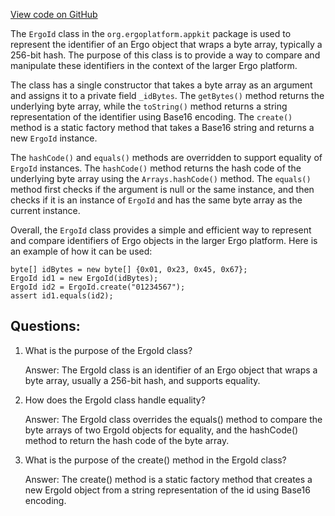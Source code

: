 [View code on GitHub](https://github.com/ergoplatform/ergo-appkit/common/src/main/java/org/ergoplatform/appkit/ErgoId.java)

The `ErgoId` class in the `org.ergoplatform.appkit` package is used to represent the identifier of an Ergo object that wraps a byte array, typically a 256-bit hash. The purpose of this class is to provide a way to compare and manipulate these identifiers in the context of the larger Ergo platform.

The class has a single constructor that takes a byte array as an argument and assigns it to a private field `_idBytes`. The `getBytes()` method returns the underlying byte array, while the `toString()` method returns a string representation of the identifier using Base16 encoding. The `create()` method is a static factory method that takes a Base16 string and returns a new `ErgoId` instance.

The `hashCode()` and `equals()` methods are overridden to support equality of `ErgoId` instances. The `hashCode()` method returns the hash code of the underlying byte array using the `Arrays.hashCode()` method. The `equals()` method first checks if the argument is null or the same instance, and then checks if it is an instance of `ErgoId` and has the same byte array as the current instance.

Overall, the `ErgoId` class provides a simple and efficient way to represent and compare identifiers of Ergo objects in the larger Ergo platform. Here is an example of how it can be used:

```
byte[] idBytes = new byte[] {0x01, 0x23, 0x45, 0x67};
ErgoId id1 = new ErgoId(idBytes);
ErgoId id2 = ErgoId.create("01234567");
assert id1.equals(id2);
```
## Questions: 
 1. What is the purpose of the ErgoId class?
    
    Answer: The ErgoId class is an identifier of an Ergo object that wraps a byte array, usually a 256-bit hash, and supports equality.

2. How does the ErgoId class handle equality?
    
    Answer: The ErgoId class overrides the equals() method to compare the byte arrays of two ErgoId objects for equality, and the hashCode() method to return the hash code of the byte array.

3. What is the purpose of the create() method in the ErgoId class?
    
    Answer: The create() method is a static factory method that creates a new ErgoId object from a string representation of the id using Base16 encoding.